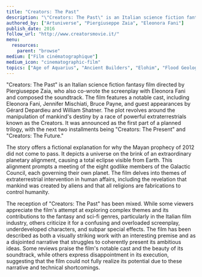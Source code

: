 ```yaml
---
title: "Creators: The Past"
description: "\"Creators: The Past\" is an Italian science fiction fantasy film directed by Piergiuseppe Zaia, who also co-wrote the screenplay with Eleonora Fani and composed the soundtrack. The film features a notable cast, including Eleonora Fani, Jennifer Mischiati, Bruce Payne, and guest appearances by Gérard Depardieu and William Shatner. The plot revolves around the manipulation of mankind's destiny by a race of powerful extraterrestrials known as the Creators."
authored_by: ["Artuniverse", "Piergiuseppe Zaia", "Eleonora Fani"]
publish_date: 2016
follow_url: "http://www.creatorsmovie.it/"
menu:
  resources:
    parent: "browse"
medium: ["Film cinématographique"]
medium_icon: "cinematographic-film"
topics: ["Age of Aquarius", "Ancient Builders", "Elohim", "Flood Geology", "Precession", "Pyramids", "The Tradition"]
---
```


"Creators: The Past" is an Italian science fiction fantasy film directed by Piergiuseppe Zaia, who also co-wrote the screenplay with Eleonora Fani and composed the soundtrack. The film features a notable cast, including Eleonora Fani, Jennifer Mischiati, Bruce Payne, and guest appearances by Gérard Depardieu and William Shatner. The plot revolves around the manipulation of mankind's destiny by a race of powerful extraterrestrials known as the Creators. It was announced as the first part of a planned trilogy, with the next two installments being "Creators: The Present" and "Creators: The Future."

The story offers a fictional explanation for why the Mayan prophecy of 2012 did not come to pass. It depicts a universe on the brink of an extraordinary planetary alignment, causing a total eclipse visible from Earth. This alignment prompts a meeting of the eight godlike members of the Galactic Council, each governing their own planet. The film delves into themes of extraterrestrial intervention in human affairs, including the revelation that mankind was created by aliens and that all religions are fabrications to control humanity.

The reception of "Creators: The Past" has been mixed. While some viewers appreciate the film's attempt at exploring complex themes and its contributions to the fantasy and sci-fi genres, particularly in the Italian film industry, others criticize it for a confusing and overloaded screenplay, underdeveloped characters, and subpar special effects. The film has been described as both a visually striking work with an interesting premise and as a disjointed narrative that struggles to coherently present its ambitious ideas. Some reviews praise the film's notable cast and the beauty of its soundtrack, while others express disappointment in its execution, suggesting that the film could not fully realize its potential due to these narrative and technical shortcomings.